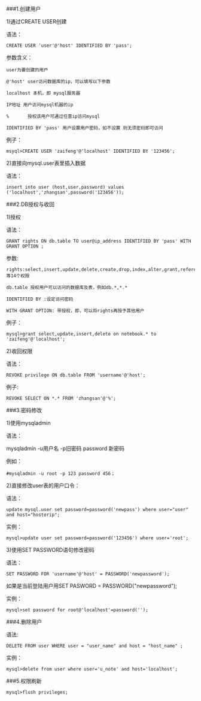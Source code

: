 ###1.创建用户

1)通过CREATE USER创建

语法：

    CREATE USER 'user'@'host' IDENTIFIED BY 'pass';

参数含义：

    user为要创建的用户

    @'host' user访问数据库的ip，可以填写以下参数

    localhost 本机，即 mysql服务器

    IP地址 用户访问mysql机器的ip

    %       授权该用户可通过任意ip访问mysql

    IDENTIFIED BY 'pass' 用户设置用户密码，如不设置 则无须密码即可访问

例子：

    msyql>CREATE USER 'zaifeng'@'localhost' IDENTIFIED BY '123456';

2)直接向mysql.user表里插入数据

语法：

    insert into user (host,user,password) values ('localhost','zhangsan',password('123456'));

###2.DB授权与收回

1)授权

语法：

    GRANT rights ON db.table TO user@ip_address IDENTIFIED BY 'pass' WITH GRANT OPTION ;
    
参数:

    rights:select,insert,update,delete,create,drop,index,alter,grant,references,reload,shutdown,process,file等14个权限

    db.table 授权用户可以访问的数据库及表，例如db.*,*.*

    IDENTIFIED BY :设定访问密码

    WITH GRANT OPTION: 带授权，即，可以将rights再授予其他用户

例子：

    mysql>grant select,update,insert,delete on notebook.* to 'zaifeng'@'localhost';

2)收回权限

语法：

    REVOKE privilege ON db.table FROM 'username'@'host';

例子: 

    REVOKE SELECT ON *.* FROM 'zhangsan'@'%';

###3.密码修改

1)使用mysqladmin

语法：

mysqladmin -u用户名 -p旧密码 password 新密码

例如：

    #mysqladmin -u root -p 123 password 456；

2)直接修改user表的用户口令：

语法：

    update mysql.user set password=password('newpass') where user="user" and host="hostorip";

实例：

    mysql>update user set password=password('123456') where user='root';

3)使用SET PASSWORD语句修改密码

语法：

    SET PASSWORD FOR 'username'@'host' = PASSWORD('newpassword');

如果是当前登陆用户用SET PASWORD = PASSWORD("newpassword");

实例：

    mysql>set password for root@'localhost'=password('');

###4.删除用户

语法: 

    DELETE FROM user WHERE user = "user_name" and host = "host_name" ;

实例：

    mysql>delete from user where user='u_note' and host='localhost';

###5.权限刷新

    mysql>flush privileges;
